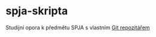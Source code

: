 spja-skripta
============

Studijní opora k předmětu SPJA s vlastním [Git repozitářem](http://github.com/geordi/spja-course)
